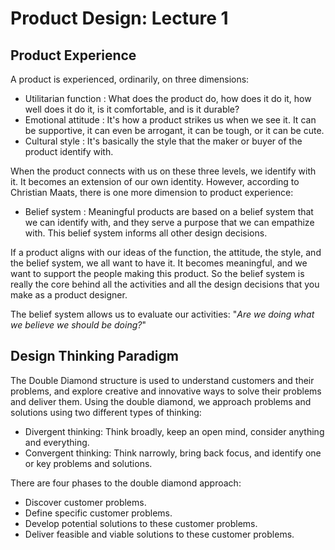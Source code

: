 # Product Design: Lecture 1    

## Product Experience

A product is experienced, ordinarily, on three dimensions:

- Utilitarian function
  : What does the product do, how does it do it, how well does it do it, is it comfortable, and is it durable?
- Emotional attitude
  : It's how a product strikes us when we see it. It can be supportive, it can even be arrogant, it can be tough, or it can be cute. 
- Cultural style
  : It's basically the style that the maker or buyer of the product identify with.

When the product connects with us on these three levels, we identify with it. It becomes an extension of our own identity. However, according to Christian Maats, there is one more dimension to product experience:

- Belief system
  : Meaningful products are based on a belief system that we can identify with, and they serve a purpose that we can empathize with. This belief system informs all other design decisions.

If a product aligns with our ideas of the function, the attitude, the style, and the belief system, we all want to have it. It becomes meaningful, and we want to support the people making this product. So the belief system is really the core behind all the activities and all the design decisions that you make as a product designer.

The belief system allows us to evaluate our activities: "*Are we doing what we believe we should be doing?*"

## Design Thinking Paradigm

The Double Diamond structure is used to understand customers and their problems, and explore creative and innovative ways to solve their problems and deliver them. Using the double diamond, we approach problems and solutions using two different types of thinking:

- Divergent thinking: Think broadly, keep an open mind, consider anything and everything.
- Convergent thinking: Think narrowly, bring back focus, and identify one or key problems and solutions.

There are four phases to the double diamond approach:

- Discover customer problems.
- Define specific customer problems.
- Develop potential solutions to these customer problems.
- Deliver feasible and viable solutions to these customer problems.
